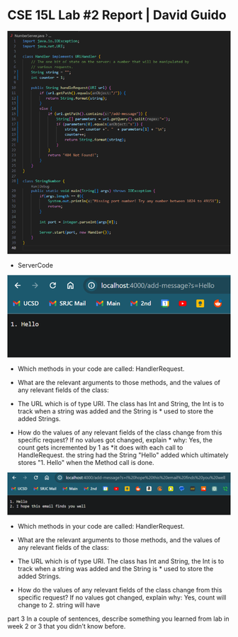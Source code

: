 
# CSE 15L Lab #2 Report | David Guido


![Image](Lab2_ServerCode.png)
* ServerCode


![Image](Lab2_Add_Code_1.png)

* Which methods in your code are called: HandlerRequest.

* What are the relevant arguments to those methods, and the values of any relevant fields of the class:
* The URL which is of type URI. The class has Int and String, the Int is to track when a string was added and the String is * used to store the added Strings.

* How do the values of any relevant fields of the class change from this specific request? If no values got changed, explain * why: Yes, the count gets incremented by 1 as *it does with each call to HandleRequest. the string had the String "Hello" added which ultimately stores "1. Hello" when the Method call is done.


![Image](Lab2_Add_Code_2.png)

* Which methods in your code are called: HandlerRequest.
  
* What are the relevant arguments to those methods, and the values of any relevant fields of the class:
* The URL which is of type URI. The class has Int and String, the Int is to track when a string was added and the String is * used to store the added Strings.
  
* How do the values of any relevant fields of the class change from this specific request? If no values got changed, explain why: Yes,
count will change to 2. string will have


part 3
In a couple of sentences, describe something you learned from lab in week 2 or 3 that you didn’t know before.

